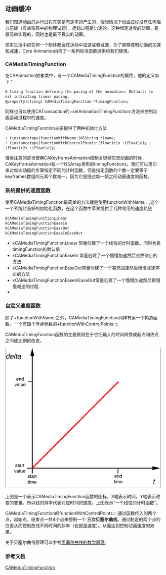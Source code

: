 ## 动画缓冲

我们知道动画的运行过程其实是有速率的产生的，理想情况下动画过程没有任何阻力前提（有点像高中的物理试题），运动过程是匀速的。这种恒定速度的动画，是最简单实现的，同时也是最不真实的动画。

现实生活中的任何一个物体都会在运动中加速或者减速，为了能够控制动画的加速和减速，Core Animation内嵌了一系列标准函数提供给我们使用。

### CAMediaTimingFunction

在CAAnimaiton抽象类中，有一个CAMediaTimingFunction的属性，他的定义如下：

	A timing function defining the pacing of the animation. Defaults to
	nil indicating linear pacing.
	@property(strong) CAMediaTimingFunction *timingFunction;
	
同样也可以使用CATransaction的+setAnimationTimingFunction:方法来控制动画运动过程中的速度。

CAMediaTimingFunction主要提供了两种初始化方法

	+ (instancetype)functionWithName:(NSString *)name;
	+ (instancetype)functionWithControlPoints:(float)c1x :(float)c1y :(float)c2x :(float)c2y;


值得注意的是当使用CAKeyframeAnimation控制关键帧实现动画的时候，CAKeyframeAnimation有一个NSArray类型的timingFunctions，我们可以用它来对每次动画的步骤指定不同的计时函数，但是指定函数的个数一定要等于keyframes数组的元素个数减一，因为它是描述每一帧之间动画速度的函数。

### 系统提供的速度函数
	
使用CAMediaTimingFunction最简单的方法就是使用functionWithName：,这个一个系统封装好的初始化函数，在这个函数中苹果提供了几种常用的速度轨迹
	
	kCAMediaTimingFunctionLinear 
	kCAMediaTimingFunctionEaseIn 
	kCAMediaTimingFunctionEaseOut 
	kCAMediaTimingFunctionEaseInEaseOut
	
* kCAMediaTimingFunctionLinear 常量创建了一个线性的计时函数。同时也是timingFunction的默认值
* kCAMediaTimingFunctionEaseIn 常量创建了一个慢慢加速然后突然停止的方法
* kCAMediaTimingFunctionEaseOut常量创建了一个突然加速然后慢慢减速停止的方法
* kCAMediaTimingFunctionEaseInEaseOut常量创建了一个慢慢加速然后再慢慢减速的过程.
*  
### 自定义速度函数	

除了+functionWithName:之外，CAMediaTimingFunction同样有另一个构造函数，一个有四个浮点参数的+functionWithControlPoints::::

CAMediaTimingFunction函数的主要原则在于它把输入的时间转换成起点和终点之间成比例的改变。

![](https://github.com/Ambtion/ambtion.github.io/blob/master/imageSource/CoreAnimaiton/CAMediaTimingFunction/CAMediaTimingFunction%E5%87%BD%E6%95%B0.png?raw=ture)

上图是一个表示CAMediaTimingFunction函数的图标，X轴表示时间，Y轴表示改变的变量。所以线的斜率代表对应时间的速度。上图表示“一个线性的计时函数”。

CAMediaTimingFunction的functionWithControlPoints::::通过函数传入的两个点，起始点，结束点一共4个点来控制一个 __三次贝塞尔曲线__。通过制定的两个点的位置从而控制曲线不同时间的斜率（也就是速度）。从而达到控制动画速度的效果。

关于贝塞尔曲线原理可以参考[贝塞尔曲线的数学原理](http://blog.csdn.net/likendsl/article/details/7852658)。


[](http://cubic-bezier.com/)
	
### 参考文档

[CAMediaTimingFunction](https://developer.apple.com/library/mac/documentation/Cocoa/Reference/CAMediaTimingFunction_class/)

				

